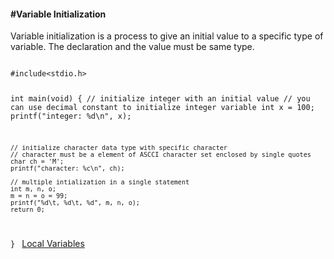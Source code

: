 <h4>#Variable Initialization</h4>

<p>Variable initialization is a process to give an initial value to a specific type of variable. The declaration and the value must be same type.</p>
<code>
#include&lt;stdio.h&gt;

int main(void) {
	// initialize integer with an initial value
	// you can use decimal constant to initialize integer variable
	int x = 100;
	printf("integer: %d\n", x);
	
   	// initialize character data type with specific character
	// character must be a element of ASCCI character set enclosed by single quotes
	char ch = 'M'; 
	printf("character: %c\n", ch);
	
	// multiple intialization in a single statement
	int m, n, o;
	m = n = o = 99;
	printf("%d\t, %d\t, %d", m, n, o);
	return 0;
}
</code>
<a href="#" class="post pull-right btn btn-sm btn-info" id="local_variables">Local Variables <span class="glyphicon glyphicon-forward"></span></a><br><br><br><br><br>